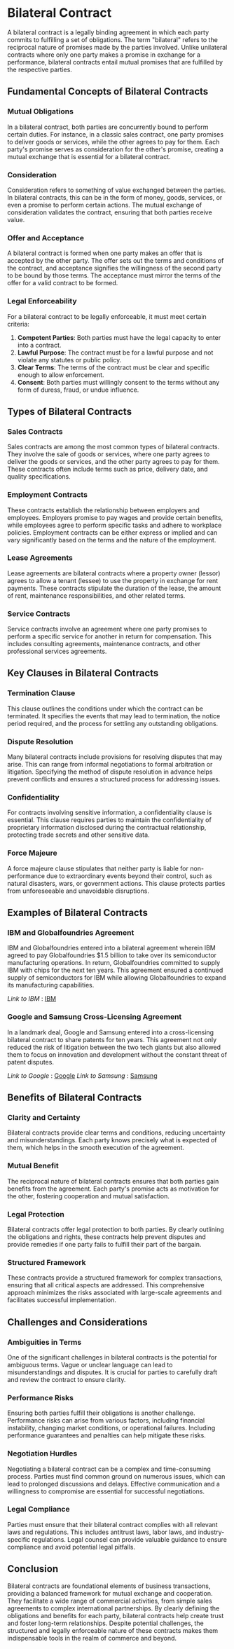# Bilateral Contract

A bilateral contract is a legally binding agreement in which each party commits to fulfilling a set of obligations. The term "bilateral" refers to the reciprocal nature of promises made by the parties involved. Unlike unilateral contracts where only one party makes a promise in exchange for a performance, bilateral contracts entail mutual promises that are fulfilled by the respective parties.

## Fundamental Concepts of Bilateral Contracts

### Mutual Obligations

In a bilateral contract, both parties are concurrently bound to perform certain duties. For instance, in a classic sales contract, one party promises to deliver goods or services, while the other agrees to pay for them. Each party's promise serves as consideration for the other's promise, creating a mutual exchange that is essential for a bilateral contract.

### Consideration

Consideration refers to something of value exchanged between the parties. In bilateral contracts, this can be in the form of money, goods, services, or even a promise to perform certain actions. The mutual exchange of consideration validates the contract, ensuring that both parties receive value.

### Offer and Acceptance

A bilateral contract is formed when one party makes an offer that is accepted by the other party. The offer sets out the terms and conditions of the contract, and acceptance signifies the willingness of the second party to be bound by those terms. The acceptance must mirror the terms of the offer for a valid contract to be formed.

### Legal Enforceability

For a bilateral contract to be legally enforceable, it must meet certain criteria: 
1. **Competent Parties**: Both parties must have the legal capacity to enter into a contract.
2. **Lawful Purpose**: The contract must be for a lawful purpose and not violate any statutes or public policy.
3. **Clear Terms**: The terms of the contract must be clear and specific enough to allow enforcement.
4. **Consent**: Both parties must willingly consent to the terms without any form of duress, fraud, or undue influence.

## Types of Bilateral Contracts

### Sales Contracts

Sales contracts are among the most common types of bilateral contracts. They involve the sale of goods or services, where one party agrees to deliver the goods or services, and the other party agrees to pay for them. These contracts often include terms such as price, delivery date, and quality specifications.

### Employment Contracts

These contracts establish the relationship between employers and employees. Employers promise to pay wages and provide certain benefits, while employees agree to perform specific tasks and adhere to workplace policies. Employment contracts can be either express or implied and can vary significantly based on the terms and the nature of the employment.

### Lease Agreements

Lease agreements are bilateral contracts where a property owner (lessor) agrees to allow a tenant (lessee) to use the property in exchange for rent payments. These contracts stipulate the duration of the lease, the amount of rent, maintenance responsibilities, and other related terms.

### Service Contracts

Service contracts involve an agreement where one party promises to perform a specific service for another in return for compensation. This includes consulting agreements, maintenance contracts, and other professional services agreements.

## Key Clauses in Bilateral Contracts

### Termination Clause

This clause outlines the conditions under which the contract can be terminated. It specifies the events that may lead to termination, the notice period required, and the process for settling any outstanding obligations.

### Dispute Resolution

Many bilateral contracts include provisions for resolving disputes that may arise. This can range from informal negotiations to formal arbitration or litigation. Specifying the method of dispute resolution in advance helps prevent conflicts and ensures a structured process for addressing issues.

### Confidentiality

For contracts involving sensitive information, a confidentiality clause is essential. This clause requires parties to maintain the confidentiality of proprietary information disclosed during the contractual relationship, protecting trade secrets and other sensitive data.

### Force Majeure

A force majeure clause stipulates that neither party is liable for non-performance due to extraordinary events beyond their control, such as natural disasters, wars, or government actions. This clause protects parties from unforeseeable and unavoidable disruptions.

## Examples of Bilateral Contracts

### IBM and Globalfoundries Agreement

IBM and Globalfoundries entered into a bilateral agreement wherein IBM agreed to pay Globalfoundries $1.5 billion to take over its semiconductor manufacturing operations. In return, Globalfoundries committed to supply IBM with chips for the next ten years. This agreement ensured a continued supply of semiconductors for IBM while allowing Globalfoundries to expand its manufacturing capabilities.

*Link to IBM* : [IBM](https://www.ibm.com)

### Google and Samsung Cross-Licensing Agreement

In a landmark deal, Google and Samsung entered into a cross-licensing bilateral contract to share patents for ten years. This agreement not only reduced the risk of litigation between the two tech giants but also allowed them to focus on innovation and development without the constant threat of patent disputes.

*Link to Google* : [Google](https://www.google.com)
*Link to Samsung* : [Samsung](https://www.samsung.com)

## Benefits of Bilateral Contracts

### Clarity and Certainty

Bilateral contracts provide clear terms and conditions, reducing uncertainty and misunderstandings. Each party knows precisely what is expected of them, which helps in the smooth execution of the agreement.

### Mutual Benefit

The reciprocal nature of bilateral contracts ensures that both parties gain benefits from the agreement. Each party's promise acts as motivation for the other, fostering cooperation and mutual satisfaction.

### Legal Protection

Bilateral contracts offer legal protection to both parties. By clearly outlining the obligations and rights, these contracts help prevent disputes and provide remedies if one party fails to fulfill their part of the bargain.

### Structured Framework

These contracts provide a structured framework for complex transactions, ensuring that all critical aspects are addressed. This comprehensive approach minimizes the risks associated with large-scale agreements and facilitates successful implementation.

## Challenges and Considerations

### Ambiguities in Terms

One of the significant challenges in bilateral contracts is the potential for ambiguous terms. Vague or unclear language can lead to misunderstandings and disputes. It is crucial for parties to carefully draft and review the contract to ensure clarity.

### Performance Risks

Ensuring both parties fulfill their obligations is another challenge. Performance risks can arise from various factors, including financial instability, changing market conditions, or operational failures. Including performance guarantees and penalties can help mitigate these risks.

### Negotiation Hurdles

Negotiating a bilateral contract can be a complex and time-consuming process. Parties must find common ground on numerous issues, which can lead to prolonged discussions and delays. Effective communication and a willingness to compromise are essential for successful negotiations.

### Legal Compliance

Parties must ensure that their bilateral contract complies with all relevant laws and regulations. This includes antitrust laws, labor laws, and industry-specific regulations. Legal counsel can provide valuable guidance to ensure compliance and avoid potential legal pitfalls.

## Conclusion

Bilateral contracts are foundational elements of business transactions, providing a balanced framework for mutual exchange and cooperation. They facilitate a wide range of commercial activities, from simple sales agreements to complex international partnerships. By clearly defining the obligations and benefits for each party, bilateral contracts help create trust and foster long-term relationships. Despite potential challenges, the structured and legally enforceable nature of these contracts makes them indispensable tools in the realm of commerce and beyond.